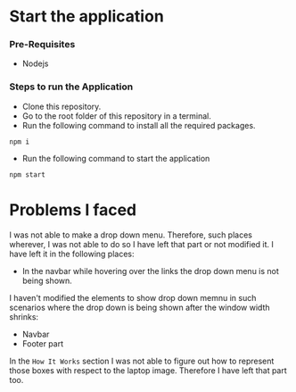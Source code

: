 # Start the application

### Pre-Requisites
* Nodejs

### Steps to run the Application
* Clone this repository. 
* Go to the root folder of this repository in a terminal.
* Run the following command to install all the required packages.
```
npm i
```

* Run the following command to start the application
```
npm start
```

# Problems I faced
I was not able to make a drop down menu. Therefore, such places wherever, I was not able to do so I have left that part or not modified it. I have left it in the following places: 
* In the navbar while hovering over the links the drop down menu is not being shown.

I haven't modified the elements to show drop down memnu in such scenarios where the drop down is being shown after the window width shrinks: 
* Navbar
* Footer part


In the `How It Works` section I was not able to figure out how to represent those boxes with respect to the laptop image. Therefore I have left that part too.